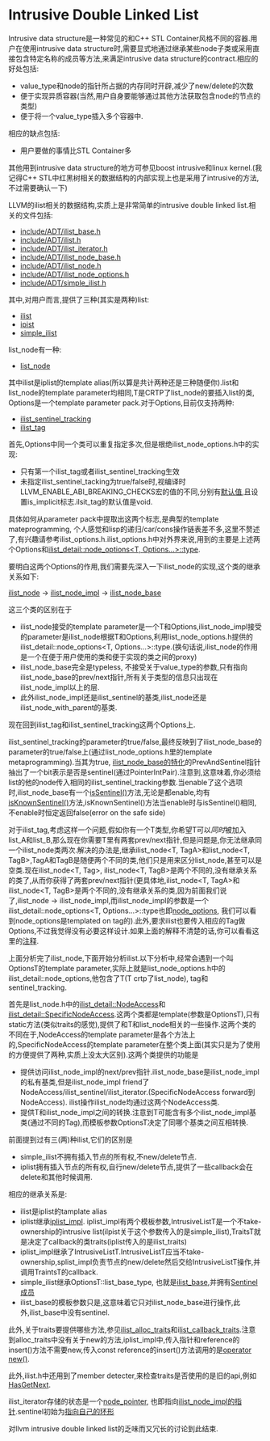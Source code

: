 # Intrusive Double Linked List

Intrusive data structure是一种常见的和C++ STL Container风格不同的容器.用户在使用intrusive data structure时,需要显式地通过继承某些node子类或采用直接包含特定名称的成员等方法,来满足intrusive data structure的contract.相应的好处包括:

* value_type和node的指针所占据的内存同时开辟,减少了new/delete的次数
* 便于实现异质容器(当然,用户自身要能够通过其他方法获取包含node的节点的类型)
* 便于将一个value_type插入多个容器中.

相应的缺点包括:

* 用户要做的事情比STL Container多

其他用到intrusive data structure的地方可参见boost intrusive和linux kernel.(我记得C++ STL中红黑树相关的数据结构的内部实现上也是采用了intrusive的方法,不过需要确认一下)

LLVM的ilist相关的数据结构,实质上是非常简单的intrusive double linked list.相关的文件包括:

* [include/ADT/ilist_base.h](https://github.com/llvm-mirror/llvm/blob/master/include/llvm/ADT/ilist_base.h)
* [include/ADT/ilist.h](https://github.com/llvm-mirror/llvm/blob/master/include/llvm/ADT/ilist.h)
* [include/ADT/ilist_iterator.h](https://github.com/llvm-mirror/llvm/blob/master/include/llvm/ADT/ilist_iterator.h)
* [include/ADT/ilist_node_base.h](https://github.com/llvm-mirror/llvm/blob/master/include/llvm/ADT/ilist_node_base.h)
* [include/ADT/ilist_node.h](https://github.com/llvm-mirror/llvm/blob/master/include/llvm/ADT/ilist_node.h)
* [include/ADT/ilist_node_options.h](https://github.com/llvm-mirror/llvm/blob/master/include/llvm/ADT/ilist_node_options.h)
* [include/ADT/simple_ilist.h](https://github.com/llvm-mirror/llvm/blob/master/include/llvm/ADT/simple_ilist.h)

其中,对用户而言,提供了三种(其实是两种)list:

* [ilist](https://github.com/llvm-mirror/llvm/blob/96dd58bd6cd91b5815c15e3b3d54dec9898c5db6/include/llvm/ADT/ilist.h#L407)
* [ipist](https://github.com/llvm-mirror/llvm/blob/96dd58bd6cd91b5815c15e3b3d54dec9898c5db6/include/llvm/ADT/ilist.h#L390)
* [simple_ilist](https://github.com/llvm-mirror/llvm/blob/96dd58bd6cd91b5815c15e3b3d54dec9898c5db6/include/llvm/ADT/simple_ilist.h#L79)

list_node有一种:
* [list_node](https://github.com/llvm-mirror/llvm/blob/96dd58bd6cd91b5815c15e3b3d54dec9898c5db6/include/llvm/ADT/ilist_node.h#L149)

其中ilist是iplist的template alias(所以算是共计两种还是三种随便你).list和list_node的template parameter均相同,T是CRTP了list_node的要插入list的类, Options是一个template parameter pack.对于Options,目前仅支持两种:

* [ilist_sentinel_tracking](https://github.com/llvm-mirror/llvm/blob/96dd58bd6cd91b5815c15e3b3d54dec9898c5db6/include/llvm/ADT/ilist_node_options.h#L27)
* [ilist_tag](https://github.com/llvm-mirror/llvm/blob/96dd58bd6cd91b5815c15e3b3d54dec9898c5db6/include/llvm/ADT/ilist_node_options.h#L33)

首先,Options中同一个类可以重复指定多次,但是根绝ilist_node_options.h中的实现:

* 只有第一个ilist_tag或者ilist_sentinel_tracking生效
* 未指定ilist_sentinel_tacking为true/false时,视编译时LLVM_ENABLE_ABI_BREAKING_CHECKS宏的值的不同,分别有[默认值](https://github.com/llvm-mirror/llvm/blob/96dd58bd6cd91b5815c15e3b3d54dec9898c5db6/include/llvm/ADT/ilist_node_options.h#L69),且设置is_implicit标志.ilsit_tag的默认值是void.

具体如何从parameter pack中提取出这两个标志,是典型的template mateprogramming, 个人感觉和lisp的递归/car/cons操作链表差不多,这里不赘述了,有兴趣请参考ilist_options.h.ilist_options.h中对外界来说,用到的主要是上述两个Options和[ilist_detail::node_options<T, Options...>::type](https://github.com/llvm-mirror/llvm/blob/96dd58bd6cd91b5815c15e3b3d54dec9898c5db6/include/llvm/ADT/ilist_node_options.h#L126).

要明白这两个Options的作用,我们需要先深入一下ilist_node的实现,这个类的继承关系如下:

[ilist_node](https://github.com/llvm-mirror/llvm/blob/96dd58bd6cd91b5815c15e3b3d54dec9898c5db6/include/llvm/ADT/ilist_node.h#L149) -> [ilist_node_impl](https://github.com/llvm-mirror/llvm/blob/96dd58bd6cd91b5815c15e3b3d54dec9898c5db6/include/llvm/ADT/ilist_node.h#L40) -> [ilist_node_base](https://github.com/llvm-mirror/llvm/blob/96dd58bd6cd91b5815c15e3b3d54dec9898c5db6/include/llvm/ADT/ilist_node_base.h#L20)

这三个类的区别在于

* ilist_node接受的template parameter是一个T和Options,ilist_node_impl接受的parameter是ilist_node根据T和Options,利用list_node_options.h提供的ilist_detail::node_options<T, Options...>::type.(换句话说,ilist_node的作用是一个在便于用户使用的类和便于实现的类之间的proxy)
* ilist_node_base完全是typeless, 不接受关于value_type的参数,只有指向ilist_node_base的prev/next指针,所有关于类型的信息只出现在ilist_node_impl以上的层.
* 此外ilist_node_impl还是ilist_sentinel的基类,ilist_node还是ilist_node_with_parent的基类.

现在回到ilist_tag和ilist_sentinel_tracking这两个Options上.

ilist_sentinel_tracking的parameter的true/false,最终反映到了ilist_node_base的parameter的true/false上(通过list_node_options.h里的template metaprogramming).当其为true, [ilist_node_base的特化](https://github.com/llvm-mirror/llvm/blob/96dd58bd6cd91b5815c15e3b3d54dec9898c5db6/include/llvm/ADT/ilist_node_base.h#L36)的PrevAndSentinel指针抽出了一个bit表示是否是sentinel(通过PointerIntPair).注意到,这意味着,你必须给list的他的node传入相同的ilist_sentinel_tracking参数.当enable了这个选项时,ilist_node_base有一个[isSentinel()](https://github.com/llvm-mirror/llvm/blob/96dd58bd6cd91b5815c15e3b3d54dec9898c5db6/include/llvm/ADT/ilist_node_base.h#L46)方法,无论是都enable,均有[isKnownSentinel()](https://github.com/llvm-mirror/llvm/blob/96dd58bd6cd91b5815c15e3b3d54dec9898c5db6/include/llvm/ADT/ilist_node_base.h#L32)方法,isKnownSentinel()方法当enable时与isSentinel()相同,不enable时恒定返回false(error on the safe side)

对于ilist_tag,考虑这样一个问题,假如你有一个T类型,你希望T可以*同时*被加入list_A和list_B,那么现在你需要T里有两套prev/next指针,但是问题是,你无法继承同一个ilist_node<T>类两次.解决的办法是,继承ilist_node<T, TagA>和list_node<T, TagB>,TagA和TagB是随便两个不同的类,他们只是用来区分list_node,甚至可以是空类.现在ilist_node<T, Tag>, ilist_node<T, TagB>是两个不同的,没有继承关系的类了,从而你获得了两套prev/next指针(更具体地,ilist_node<T, TagA>和ilist_node<T, TagB>是两个不同的,没有继承关系的类,因为前面我们说了,ilist_node -> ilist_node_impl,而ilist_node_impl的参数是一个ilist_detail::node_options<T, Options...>::type也即[node_options](https://github.com/llvm-mirror/llvm/blob/96dd58bd6cd91b5815c15e3b3d54dec9898c5db6/include/llvm/ADT/ilist_node_options.h#L108), 我们可以看到node_options是templated on tag的).此外,要求ilist也要传入相应的Tag做Options,不过我觉得没有必要这样设计.如果上面的解释不清楚的话,你可以看看这里的[注释](https://github.com/llvm-mirror/llvm/blob/96dd58bd6cd91b5815c15e3b3d54dec9898c5db6/include/llvm/ADT/ilist_node.h#L129).

上面分析完了ilist_node,下面开始分析ilist.以下分析中,经常会遇到一个叫OptionsT的template parameter,实际上就是list_node_options.h中的ilist_detail::node_options,他包含了T(T crtp了list_node), tag和sentinel_tracking.

首先是list_node.h中的[ilist_detail::NodeAccess](https://github.com/llvm-mirror/llvm/blob/87a4c58e539315eff07ddb593c38894704858a2c/include/llvm/ADT/ilist_node.h#L164)和[ilist_detail::SpecificNodeAccess](https://github.com/llvm-mirror/llvm/blob/87a4c58e539315eff07ddb593c38894704858a2c/include/llvm/ADT/ilist_node.h#L211).这两个类都是template(参数是OptionsT),只有static方法(类似traits的感觉),提供了和T和list_node<T>相关的一些操作.这两个类的不同在于,NodeAccess的template parameter是各个方法上的,SpecificNodeAccess的template parameter在整个类上面(其实只是为了使用的方便提供了两种,实质上没太大区别).这两个类提供的功能是

* 提供访问ilist_node_impl的next/prev指针.ilist_node_base是ilist_node_impl的私有基类,但是ilist_node_impl friend了NodeAccess/ilist_sentinel/ilist_iterator.(SpecificNodeAccess forward到NodeAccess). ilist操作ilist_node均通过这两个NodeAccess类.
* 提供T和ilist_node_impl之间的转换.注意到T可能含有多个ilist_node_impl基类(通过不同的Tag),而模板参数OptionsT决定了同哪个基类之间互相转换.

前面提到过有三(两)种ilist,它们的区别是

* simple_ilist不拥有插入节点的所有权,不new/delete节点.
* iplist拥有插入节点的所有权,自行new/delete节点,提供了一些callback会在delete和其他时候调用.

相应的继承关系是:

* ilist是iplist的tamplate alias
* iplist继承[iplist_impl](https://github.com/llvm-mirror/llvm/blob/87a4c58e539315eff07ddb593c38894704858a2c/include/llvm/ADT/ilist.h#L168). iplist_impl有两个模板参数,IntrusiveListT是一个不take-ownership的intrusive list(ilpist关于这个参数传入的是simple_ilist),TraitsT就是决定了callback的类traits(iplist传入的是ilist_traits<T>)
* iplist_impl继承了IntrusiveListT.IntrusiveListT应当不take-ownership,splist_impl负责节点的new/delete然后交给IntrusiveListT操作,并调用TraintsT的callback.
* simple_ilist继承OptionsT::list_base_type, 也就是[ilist_base](https://github.com/llvm-mirror/llvm/blob/96dd58bd6cd91b5815c15e3b3d54dec9898c5db6/include/llvm/ADT/ilist_base.h#L19),并拥有[Sentinel成员](https://github.com/llvm-mirror/llvm/blob/87a4c58e539315eff07ddb593c38894704858a2c/include/llvm/ADT/simple_ilist.h#L88)
* ilist_base的模板参数只是<bool EnableTracking>,这意味着它只对ilist_node_base进行操作,此外,ilist_base中没有sentinel.

此外,关于traits要提供哪些方法,参见[ilist_alloc_traits](https://github.com/llvm-mirror/llvm/blob/87a4c58e539315eff07ddb593c38894704858a2c/include/llvm/ADT/ilist.h#L41)和i[list_callback_traits](https://github.com/llvm-mirror/llvm/blob/87a4c58e539315eff07ddb593c38894704858a2c/include/llvm/ADT/ilist.h#L65).注意到alloc_traits中没有关于new的方法,iplist_impl中,传入指针和reference的insert()方法不需要new,传入const reference的insert()方法调用的是[operator new()](https://github.com/llvm-mirror/llvm/blob/87a4c58e539315eff07ddb593c38894704858a2c/include/llvm/ADT/ilist.h#L234).

此外,ilist.h中还用到了member detecter,来检查traits是否使用的是旧的api,例如[HasGetNext](https://github.com/llvm-mirror/llvm/blob/87a4c58e539315eff07ddb593c38894704858a2c/include/llvm/ADT/ilist.h#L102).

ilist_iterator存储的状态是一个[node_pointer](https://github.com/llvm-mirror/llvm/blob/87a4c58e539315eff07ddb593c38894704858a2c/include/llvm/ADT/ilist_iterator.h#L79), 也即指向[ilist_node_impl的指针](https://github.com/llvm-mirror/llvm/blob/87a4c58e539315eff07ddb593c38894704858a2c/include/llvm/ADT/ilist_iterator.h#L29).sentinel初始为[指向自己的环形](https://github.com/llvm-mirror/llvm/blob/dde13123001de582f94065c0c49545740cfcc649/include/llvm/ADT/ilist_node.h#L244)

对llvm intrusive double linked list的乏味而又冗长的讨论到此结束.
